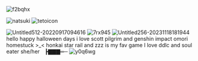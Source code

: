
![f2bqhx](https://github.com/user-attachments/assets/48657f80-0d0d-4052-910f-0e134ee25f4c)

![natsuki](https://github.com/user-attachments/assets/2baf64a4-e0d4-473f-8c8c-4effeb11a0a0)
![tetoicon](https://github.com/user-attachments/assets/a213f0f3-c6ad-4956-b421-28825549bfda)


![Untitled512-20220917094616](https://github.com/user-attachments/assets/8443cd70-e985-4fd5-80c2-c08a74de91ba)
![7rx945](https://github.com/user-attachments/assets/de8c82a1-faf1-4a67-9b34-dc4a8d9d1a4c)
![Untitled256-20231118181944](https://github.com/user-attachments/assets/0773a439-d4c7-49e0-8dba-1e2e3347357e)
hello happy halloween days i love scott pilgrim and genshin impact omori homestuck >_< honkai star rail and  zzz is my fav game I love ddlc and soul eater 
she/her ┣▇▇▇═─
![y0q6wg](https://github.com/user-attachments/assets/2fa0206e-f17f-4109-b8e0-b2b9e2a160e5)
